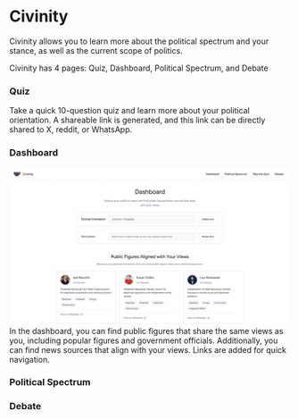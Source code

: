 # Civinity

Civinity allows you to learn more about the political spectrum and your stance, as well as the current scope of politics.

Civinity has 4 pages: Quiz, Dashboard, Political Spectrum, and Debate

### Quiz
Take a quick 10-question quiz and learn more about your political orientation.
A shareable link is generated, and this link can be directly shared to X, reddit, or WhatsApp.

### Dashboard
![Dashboard](dashboard.png)
In the dashboard, you can find public figures that share the same views as you, including popular figures and government officials.
Additionally, you can find news sources that align with your views.
Links are added for quick navigation.

### Political Spectrum

### Debate

